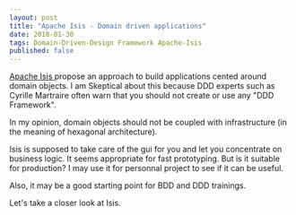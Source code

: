 ```yaml
---
layout: post
title: "Apache Isis - Domain driven applications"
date: 2018-01-30
tags: Domain-Driven-Design Framework Apache-Isis
published: false
---
```


[Apache Isis ](https://isis.apache.org/index.html) propose an approach to build applications cented around domain objects. I am
Skeptical about this because DDD experts such as Cyrille Martraire often warn that you should not create or use any "DDD Framework".

In my opinion, domain objects should not be coupled with infrastructure (in the meaning of hexagonal architecture).

Isis is supposed to take care of the gui for you and let you concentrate on business logic. It seems appropriate for fast prototyping. But is it suitable for production? I may use it for personnal project to see if it can be useful.

Also, it may be a good starting point for BDD and DDD trainings.

Let's take a closer look at Isis.